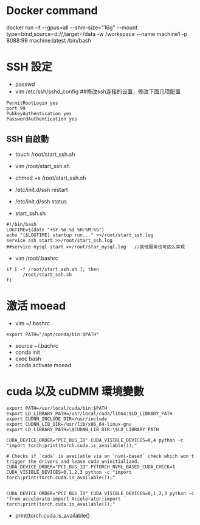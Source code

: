 # Docker command
docker run -it --gpus=all --shm-size="16g" --mount type=bind,source=d://,target=/data -w /workspace --name machine1 -p 8088:99 machine:latest /bin/bash

# SSH 設定
- passwd
- vim /etc/ssh/sshd_config ##修改ssh连接的设置，修改下面几项配置
```
PermitRootLogin yes 
port 99 
PubkeyAuthentication yes 
PasswordAuthentication yes
```
## SSH 自啟動
- touch /root/start_ssh.sh
- vim /root/start_ssh.sh
- chmod +x /root/start_ssh.sh

- /etc/init.d/ssh restart
- /etc/init.d/ssh status

- start_ssh.sh
```
#!/bin/bash
LOGTIME=$(date "+%Y-%m-%d %H:%M:%S")
echo "[$LOGTIME] startup run..." >>/root/start_ssh.log
service ssh start >>/root/start_ssh.log
##service mysql start >>/root/star_mysql.log   //其他服务也可这么实现
```

- vim /root/.bashrc
```
if [ -f /root/start_ssh.sh ]; then
      /root/start_ssh.sh
fi
```

# 激活 moead

- vim ~/.bashrc
```
export PATH="/opt/conda/bin:$PATH"
```
- source ~/.bachrc
- conda init
- exec bash
- conda activate moead
# cuda 以及 cuDMM 環境變數
```
export PATH=/usr/local/cuda/bin:$PATH 
export LD_LIBRARY_PATH=/usr/local/cuda/lib64:$LD_LIBRARY_PATH
export CUDNN_INCLUDE_DIR=/usr/include
export CUDNN_LIB_DIR=/usr/lib/x86_64-linux-gnu
export LD_LIBRARY_PATH=\$CUDNN_LIB_DIR:\$LD_LIBRARY_PATH
```


```
CUDA_DEVICE_ORDER="PCI_BUS_ID" CUDA_VISIBLE_DEVICES=0,4 python -c "import torch;print(torch.cuda.is_available());"

# Checks if `cuda` is available via an `nvml-based` check which won't trigger the drivers and leave cuda uninitialized.
CUDA_DEVICE_ORDER="PCI_BUS_ID" PYTORCH_NVML_BASED_CUDA_CHECK=1 CUDA_VISIBLE_DEVICES=0,1,2,3 python -c "import torch;print(torch.cuda.is_available());"


CUDA_DEVICE_ORDER="PCI_BUS_ID" CUDA_VISIBLE_DEVICES=0,1,2,3 python -c "from accelerate import Accelerator;import torch;print(torch.cuda.is_available());"

```

- print(torch.cuda.is_available()